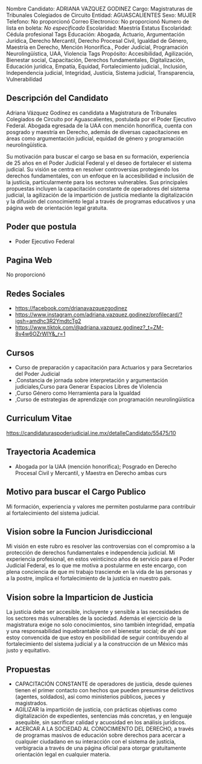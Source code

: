 Nombre Candidato: ADRIANA VAZQUEZ GODINEZ
Cargo: Magistraturas de Tribunales Colegiados de Circuito
Entidad: AGUASCALIENTES
Sexo: MUJER
Telefono: No proporcionó
Correo Electronico: No proporcionó
Numero de lista en boleta: *No especificado*
Escolaridad: Maestría
Estatus Escolaridad: Cédula profesional
Tags Educación: Abogada, Actuario, Argumentación Jurídica, Derecho Mercantil, Derecho Procesal Civil, Igualdad de Género, Maestría en Derecho, Mención Honorífica., Poder Judicial, Programación Neurolingüística, UAA, Violencia
Tags Propósito: Accesibilidad, Agilización, Bienestar social, Capacitación, Derechos fundamentales, Digitalización, Educación jurídica, Empatía, Equidad, Fortalecimiento judicial., Inclusión, Independencia judicial, Integridad, Justicia, Sistema judicial, Transparencia, Vulnerabilidad


## Descripción del Candidato 

Adriana Vázquez Godínez es candidata a Magistratura de Tribunales Colegiados de Circuito por Aguascalientes, postulada por el Poder Ejecutivo Federal. Abogada egresada de la UAA con mención honorífica, cuenta con posgrado y maestría en Derecho, además de diversas capacitaciones en áreas como argumentación judicial, equidad de género y programación neurolingüística. 

Su motivación para buscar el cargo se basa en su formación, experiencia de 25 años en el Poder Judicial Federal y el deseo de fortalecer el sistema judicial. Su visión se centra en resolver controversias protegiendo los derechos fundamentales, con un enfoque en la accesibilidad e inclusión de la justicia, particularmente para los sectores vulnerables. Sus principales propuestas incluyen la capacitación constante de operadores del sistema judicial, la agilización de la impartición de justicia mediante la digitalización y la difusión del conocimiento legal a través de programas educativos y una página web de orientación legal gratuita.


## Poder que postula

- Poder Ejecutivo Federal


## Pagina Web

No proporcionó


## Redes Sociales

- https://facebook.com/drianavazquezgodinez
- https://www.instagram.com/adriana.vazquez.godinez/profilecard/?igsh=amdhc3R2YmdtcTg2
- https://www.tiktok.com/@adriana.vazquez.godinez?_t=ZM-8v4w6OZrWIY&_r=1


## Cursos

- Curso de preparación y capacitación para Actuarios y para Secretarios del Poder Judicial
- ,Constancia de jornada sobre interpretación y argumentación judiciales,Curso para Generar Espacios Libres de Violencia
- ,Curso Género como Herramienta para la Igualdad
- ,Curso de estrategias de aprendizaje con programación neurolingüística


## Curriculum Vitae

https://candidaturaspoderjudicial.ine.mx/detalleCandidato/55475/10


## Trayectoria Academica

- Abogada por la UAA (mención honorífica); Posgrado en Derecho Procesal Civil y Mercantil, y Maestra en Derecho ambas curs


## Motivo para buscar el Cargo Publico

Mi formación, experiencia y valores me permiten postularme para contribuir al fortalecimiento del sistema judicial.


## Vision sobre la Funcion Jurisdiccional

Mi visión en este rubro es resolver las controversias con el compromiso a la protección de derechos fundamentales e independencia judicial. Mi experiencia profesional, en estos veinticinco años de servicio para el Poder Judicial Federal, es lo que me motiva a postularme en este encargo, con plena conciencia de que mi trabajo trasciende en la vida de las personas y a la postre, implica el fortalecimiento de la justicia en nuestro país.


## Vision sobre la Imparticion de Justicia

La justicia debe ser accesible, incluyente y sensible a las necesidades de los sectores más vulnerables de la sociedad. Además el ejercicio de la magistratura exige no solo conocimientos, sino también integridad, empatía y una responsabilidad inquebrantable con el bienestar social; de ahí que estoy convencida de que estoy en posibilidad de seguir contribuyendo al fortalecimiento del sistema judicial y a la construcción de un México más justo y equitativo.


## Propuestas

- CAPACITACIÓN CONSTANTE de operadores de justicia, desde quienes tienen el primer contacto con hechos que pueden presumirse delictivos (agentes, soldados), así como ministerios públicos, jueces y magistrados.
- AGILIZAR la impartición de justicia, con prácticas objetivas como digitalización de expedientes, sentencias más concretas, y en lenguaje asequible, sin sacrificar calidad y acuosidad en los análisis jurídicos.
- ACERCAR A LA SOCIEDAD AL CONOCIMIENTO DEL DERECHO, a través de programas masivos de educación sobre derechos para acercar a cualquier ciudadano en su interacción con el sistema de justicia, verbigracia a través de una página oficial para otorgar gratuitamente orientación legal en cualquier materia.

